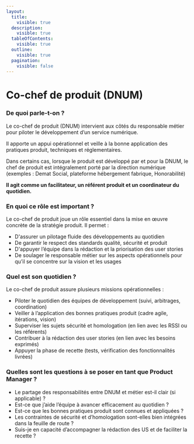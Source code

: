 ```yaml
---
layout:
  title:
    visible: true
  description:
    visible: true
  tableOfContents:
    visible: true
  outline:
    visible: true
  pagination:
    visible: false
---
```


# Co-chef de produit (DNUM)

### De quoi parle-t-on ?

Le co-chef de produit (DNUM) intervient aux côtés du responsable métier pour piloter le développement d’un service numérique.

Il apporte un appui opérationnel et veille à la bonne application des pratiques produit, techniques et réglementaires.

Dans certains cas, lorsque le produit est développé par et pour la DNUM, le chef de produit est intégralement porté par la direction numérique (exemples : Demat Social, plateforme hébergement fabrique, Honorabilité)

**Il agit comme un facilitateur, un référent produit et un coordinateur du quotidien.**

### En quoi ce rôle est important ?

Le co-chef de produit joue un rôle essentiel dans la mise en œuvre concrète de la stratégie produit. Il permet :

* D'assurer un pilotage fluide des développements au quotidien
* De garantir le respect des standards qualité, sécurité et produit
* D'appuyer l’équipe dans la rédaction et la priorisation des user stories
* De soulager le responsable métier sur les aspects opérationnels pour qu’il se concentre sur la vision et les usages

### Quel est son quotidien ?

Le co-chef de produit assure plusieurs missions opérationnelles :

* Piloter le quotidien des équipes de développement (suivi, arbitrages, coordination)
* Veiller à l’application des bonnes pratiques produit (cadre agile, itérations, vision)
* Superviser les sujets sécurité et homologation (en lien avec les RSSI ou les référents)
* Contribuer à la rédaction des user stories (en lien avec les besoins exprimés)
* Appuyer la phase de recette (tests, vérification des fonctionnalités livrées)

### Quelles sont les questions à se poser en tant que Product Manager ?

* Le partage des responsabilités entre DNUM et métier est-il clair (si applicable) ?
* Est-ce que j’aide l’équipe à avancer efficacement au quotidien ?
* Est-ce que les bonnes pratiques produit sont connues et appliquées ?
* Les contraintes de sécurité et d’homologation sont-elles bien intégrées dans la feuille de route ?
* Suis-je en capacité d’accompagner la rédaction des US et de faciliter la recette ?
